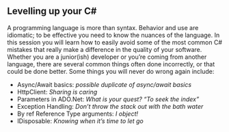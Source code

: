 ## Levelling up your C#

A programming language is more than syntax. Behavior and use are idiomatic; to be effective you need to know the 
nuances of the language. In this session you will learn how to easily avoid some of the most common C# mistakes 
that really make a difference in the quality of your software. Whether you are a junior(ish) developer or you’re 
coming from another language, there are several common things often done incorrectly, or that could be done better. 
Some things you will never do wrong again include:

*	Async/Await basics: *possible duplicate of async/await basics*
*	HttpClient: *Sharing is caring*
*	Parameters in ADO.Net: *What is your quest? “To seek the index”*
*	Exception Handling: *Don’t throw the stack out with the bath water*
*	By ref Reference Type arguments: *I object!*
*	IDisposable: *Knowing when it’s time to let go*
